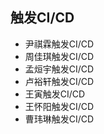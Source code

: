 触发CI/CD
----
- 尹祺霖触发CI/CD
- 周佳琪触发CI/CD
- 孟烜宇触发CI/CD
- 卢裕轩触发CI/CD
- 王寅触发CI/CD
- 王怀阳触发CI/CD
- 曹玮琳触发CI/CD